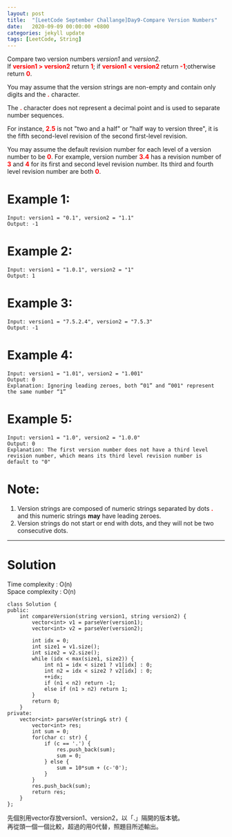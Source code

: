 ```yaml
---
layout: post
title:  "[LeetCode September Challange]Day9-Compare Version Numbers"
date:   2020-09-09 00:00:00 +0800
categories: jekyll update
tags: [LeetCode, String]
---
```

Compare two version numbers *version1* and *version2*.  
If **<font color="red">version1 > version2</font>** return **<font color="red">1</font>**; if **<font color="red">version1 < version2</font>** return **<font color="red">-1</font>**;otherwise return **<font color="red">0</font>**.  

You may assume that the version strings are non-empty and contain only digits and the **<font color="red">.</font>** character.  

The **<font color="red">.</font>** character does not represent a decimal point and is used to separate number sequences.   

For instance, **<font color="red">2.5</font>** is not "two and a half" or "half way to version three", it is the fifth second-level revision of the second first-level revision.  

You may assume the default revision number for each level of a version number to be **<font color="red">0</font>**. For example, version number **<font color="red">3.4</font>** has a revision number of **<font color="red">3</font>** and **<font color="red">4</font>** for its first and second level revision number. Its third and fourth level revision number are both **<font color="red">0</font>**.  

# Example 1:  
	Input: version1 = "0.1", version2 = "1.1"
	Output: -1

# Example 2:  
	Input: version1 = "1.0.1", version2 = "1"
	Output: 1

# Example 3:  
	Input: version1 = "7.5.2.4", version2 = "7.5.3"
	Output: -1

# Example 4:  
	Input: version1 = "1.01", version2 = "1.001"
	Output: 0
	Explanation: Ignoring leading zeroes, both “01” and “001" represent the same number “1”

# Example 5:  
	Input: version1 = "1.0", version2 = "1.0.0"
	Output: 0
	Explanation: The first version number does not have a third level revision number, which means its third level revision number is default to "0"

# Note:  
1. Version strings are composed of numeric strings separated by dots **<font color="red">.</font>** and this numeric strings **may** have leading zeroes.
2. Version strings do not start or end with dots, and they will not be two consecutive dots.

______________________  

# Solution

Time complexity : O(n)  
Space complexity : O(n)

	class Solution {
	public:
	    int compareVersion(string version1, string version2) {
	        vector<int> v1 = parseVer(version1);
	        vector<int> v2 = parseVer(version2);
	        
	        int idx = 0;
	        int size1 = v1.size();
	        int size2 = v2.size();
	        while (idx < max(size1, size2)) {
	            int n1 = idx < size1 ? v1[idx] : 0;
	            int n2 = idx < size2 ? v2[idx] : 0;
	            ++idx;
	            if (n1 < n2) return -1;
	            else if (n1 > n2) return 1;
	        }
	        return 0;
	    }
	private:
	    vector<int> parseVer(string& str) {
	        vector<int> res;
	        int sum = 0;
	        for(char c: str) {
	            if (c == '.') {
	                res.push_back(sum);
	                sum = 0;
	            } else {
	                sum = 10*sum + (c-'0');
	            }
	        }
	        res.push_back(sum);
	        return res;
	    }
	};

先個別用vector存放version1、version2，以「.」隔開的版本號。  
再從頭一個一個比較，超過的用0代替，照題目所述輸出。